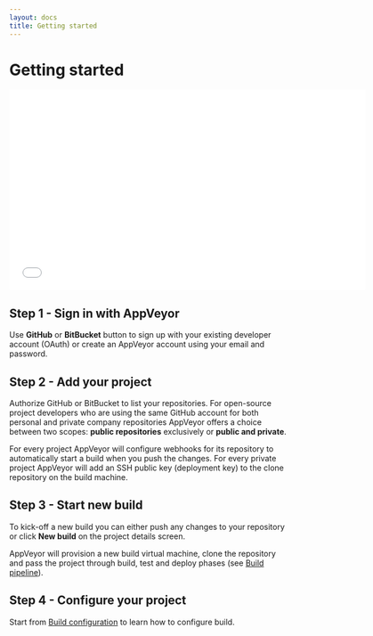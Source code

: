 ```yaml
---
layout: docs
title: Getting started
---
```


# Getting started

<iframe width="640" height="360" src="//www.youtube.com/embed/e1rVM4_nzWw?rel=0&color=white" frameborder="0" allowfullscreen></iframe>

## Step 1 - Sign in with AppVeyor

Use **GitHub** or **BitBucket** button to sign up with your existing developer account (OAuth) or create an AppVeyor account using your email and password.



## Step 2 - Add your project

Authorize GitHub or BitBucket to list your repositories. For open-source project developers who are using the same GitHub account for both  personal and private company repositories AppVeyor offers a choice between two scopes: **public repositories** exclusively or **public and private**.

For every project AppVeyor will configure webhooks for its repository to automatically start a build when you push the changes. For every private project AppVeyor will add an SSH public key (deployment key) to the clone repository on the build machine.



## Step 3 - Start new build

To kick-off a new build you can either push any changes to your repository or click **New build** on the project details screen.

AppVeyor will provision a new build virtual machine, clone the repository and pass the project through build, test and deploy phases (see [Build pipeline](/docs/build-configuration#build-pipeline)).




## Step 4 - Configure your project

Start from [Build configuration](/docs/build-configuration) to learn how to configure build.
